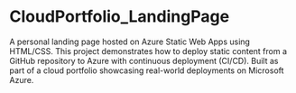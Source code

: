 # CloudPortfolio_LandingPage
A personal landing page hosted on Azure Static Web Apps using HTML/CSS. This project demonstrates how to deploy static content from a GitHub repository to Azure with continuous deployment (CI/CD). Built as part of a cloud portfolio showcasing real-world deployments on Microsoft Azure.
